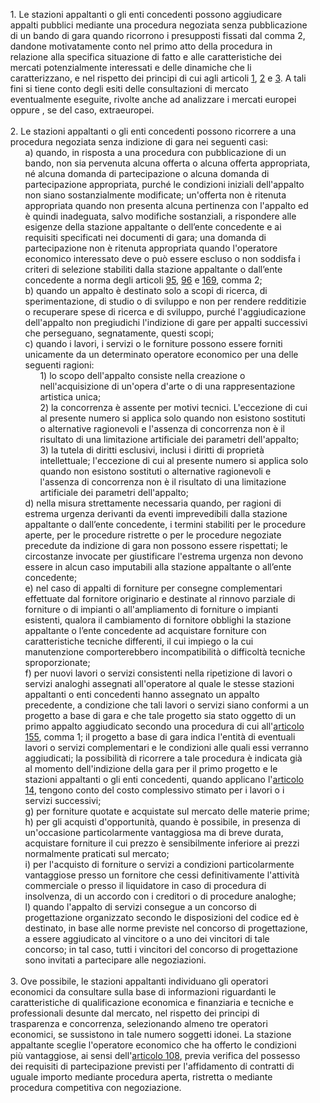 <ul style="list-style-type: none;">
    <li>1. Le stazioni appaltanti o gli enti concedenti possono aggiudicare appalti pubblici mediante una procedura negoziata senza pubblicazione di un bando di gara quando ricorrono i presupposti fissati dal comma 2, dandone motivatamente conto nel primo atto della procedura in relazione alla specifica situazione di fatto e alle caratteristiche dei mercati potenzialmente interessati e delle dinamiche che li caratterizzano, e nel rispetto dei principi di cui agli articoli <a href="/index.html?article=articolo-1&version=1">1</a>, <a href="/index.html?article=articolo-2&version=1">2</a> e <a href="/index.html?article=articolo-3&version=1">3</a>. A tali fini si tiene conto degli esiti delle consultazioni di mercato eventualmente eseguite, rivolte anche ad analizzare i mercati europei oppure , se del caso, extraeuropei.
    </li>
    <br>
    <li>2. Le stazioni appaltanti o gli enti concedenti possono ricorrere a una procedura negoziata senza indizione di gara nei seguenti casi:
        <ul class="alist" style="list-style-type: none;">
            <li>a) quando, in risposta a una procedura con pubblicazione di un bando, non sia pervenuta alcuna offerta o alcuna offerta appropriata, né alcuna domanda di partecipazione o alcuna domanda di partecipazione appropriata, purché le condizioni iniziali dell'appalto non siano sostanzialmente modificate; un'offerta non è ritenuta appropriata quando non presenta alcuna pertinenza con l'appalto ed è quindi inadeguata, salvo modifiche sostanziali, a rispondere alle esigenze della stazione appaltante o dell’ente concedente e ai requisiti specificati nei documenti di gara; una domanda di partecipazione non è ritenuta appropriata quando l'operatore economico interessato deve o può essere escluso o non soddisfa i criteri di selezione stabiliti dalla stazione appaltante o dall’ente concedente a norma degli articoli <a href="/index.html?article=articolo-95&version=1">95</a>, <a href="/index.html?article=articolo-96&version=1">96</a> e <a href="/index.html?article=articolo-169&version=1">169</a>, comma 2;</li>
            <li>b) quando un appalto è destinato solo a scopi di ricerca, di sperimentazione, di studio o di sviluppo e non per rendere redditizie o recuperare spese di ricerca e di sviluppo, purché l'aggiudicazione dell'appalto non pregiudichi l'indizione di gare per appalti successivi che perseguano, segnatamente, questi scopi; 
            </li>
            <li>c) quando i lavori, i servizi o le forniture possono essere forniti unicamente da un determinato operatore economico per una delle seguenti ragioni:
                <ul style="list-style-type: none;">
                    <li>1) lo scopo dell'appalto consiste nella creazione o nell'acquisizione di un'opera d'arte o di una rappresentazione artistica unica;</li>
                    <li>2) la concorrenza è assente per motivi tecnici. L'eccezione di cui al presente numero si applica solo quando non esistono sostituti o alternative ragionevoli e l'assenza di concorrenza non è il risultato di una limitazione artificiale dei parametri dell'appalto;</li>
                    <li>3) la tutela di diritti esclusivi, inclusi i diritti di proprietà intellettuale; l'eccezione di cui al presente numero si applica solo quando non esistono sostituti o alternative ragionevoli e l'assenza di concorrenza non è il risultato di una limitazione artificiale dei parametri dell'appalto;</li>
                </ul>
            </li>
            <li>d) nella misura strettamente necessaria quando, per ragioni di estrema urgenza derivanti da eventi imprevedibili dalla stazione appaltante o dall’ente concedente, i termini stabiliti per le procedure aperte, per le procedure ristrette o per le procedure negoziate precedute da indizione di gara non possono essere rispettati; le circostanze invocate per giustificare l'estrema urgenza non devono essere in alcun caso imputabili alla stazione appaltante o all’ente concedente;</li>
            <li>e) nel caso di appalti di forniture per consegne complementari effettuate dal fornitore originario e destinate al rinnovo parziale di forniture o di impianti o all'ampliamento di forniture o impianti esistenti, qualora il cambiamento di fornitore obblighi la stazione appaltante o l’ente concedente ad acquistare forniture con caratteristiche tecniche differenti, il cui impiego o la cui manutenzione comporterebbero incompatibilità o difficoltà tecniche sproporzionate;</li>
            <li>f) per nuovi lavori o servizi consistenti nella ripetizione di lavori o servizi analoghi assegnati all'operatore al quale le stesse stazioni appaltanti o enti concedenti hanno assegnato un appalto precedente, a condizione che tali lavori o servizi siano conformi a un progetto a base di gara e che tale progetto sia stato oggetto di un primo appalto aggiudicato secondo una procedura di cui all'<a href="/index.html?article=articolo-155&version=1">articolo 155</a>, comma 1; il progetto a base di gara indica l'entità di eventuali lavori o servizi complementari e le condizioni alle quali essi verranno aggiudicati; la possibilità di ricorrere a tale procedura è indicata già al momento dell'indizione della gara per il primo progetto e le stazioni appaltanti o gli enti concedenti, quando applicano l'<a href="/index.html?article=articolo-14&version=2">articolo 14</a>, tengono conto del costo complessivo stimato per i lavori o i servizi successivi;</li>
            <li>g) per forniture quotate e acquistate sul mercato delle materie prime;</li>
            <li>h) per gli acquisti d'opportunità, quando è possibile, in presenza di un'occasione particolarmente vantaggiosa ma di breve durata, acquistare forniture il cui prezzo è sensibilmente inferiore ai prezzi normalmente praticati sul mercato;</li>
            <li>i) per l'acquisto di forniture o servizi a condizioni particolarmente vantaggiose presso un fornitore che cessi definitivamente l'attività commerciale o presso il liquidatore in caso di procedura di insolvenza, di un accordo con i creditori o di procedure analoghe;</li>
            <li>l) quando l'appalto di servizi consegue a un concorso di progettazione organizzato secondo le disposizioni del codice ed è destinato, in base alle norme previste nel concorso di progettazione, a essere aggiudicato al vincitore o a uno dei vincitori di tale concorso; in tal caso, tutti i vincitori del concorso di progettazione sono invitati a partecipare alle negoziazioni.</li>
        </ul>
    </li>
    <br>
    <li>3. Ove possibile, le stazioni appaltanti individuano gli operatori economici da consultare sulla base di informazioni riguardanti le caratteristiche di qualificazione economica e finanziaria e tecniche e professionali desunte dal mercato, nel rispetto dei principi di trasparenza e concorrenza, selezionando almeno tre operatori economici, se sussistono in tale numero soggetti idonei. La stazione appaltante sceglie l'operatore economico che ha offerto le condizioni più vantaggiose, ai sensi dell'<a href="/index.html?article=articolo-108&version=2">articolo 108</a>, previa verifica del possesso dei requisiti di partecipazione previsti per l'affidamento di contratti di uguale importo mediante procedura aperta, ristretta o mediante procedura competitiva con negoziazione.
    </li>
</ul>